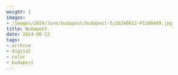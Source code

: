 ```yaml
---
weight: 1
images:
- /images/2024/June/budapest/budapest-5/20240612-P1100489.jpg
title: Budapest.
date: 2024-06-12
tags:
- archive
- digital
- color
- budapest
---
```


